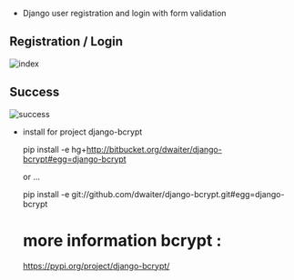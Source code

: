 - Django user registration and login with form validation

Registration / Login
------
![index](https://i.imgur.com/PuXZnKW.png)

Success
------
![success](https://i.imgur.com/7QYAYor.png)

- install for project django-bcrypt

  pip install -e hg+http://bitbucket.org/dwaiter/django-bcrypt#egg=django-bcrypt
  
  or ...
  
  pip install -e git://github.com/dwaiter/django-bcrypt.git#egg=django-bcrypt
  # more information bcrypt :
    https://pypi.org/project/django-bcrypt/
